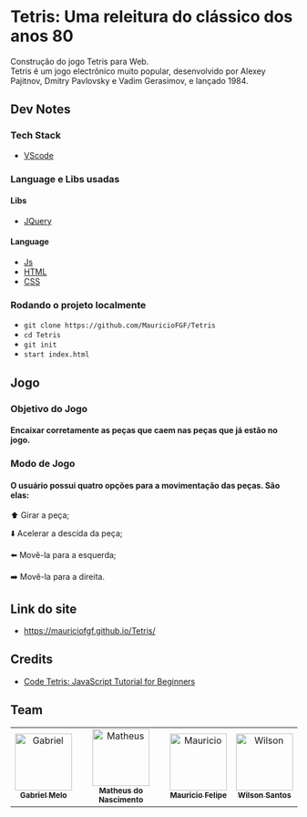 # Tetris: Uma releitura do clássico dos anos 80

Construção do jogo Tetris para Web.<br>
Tetris é um jogo electrônico muito popular, desenvolvido por Alexey Pajitnov, Dmitry Pavlovsky e Vadim Gerasimov, e lançado 1984.

## Dev Notes
### Tech Stack
- [VScode](https://code.visualstudio.com/)

### Language e Libs usadas
#### Libs
- [JQuery](https://jquery.com/)
#### Language
- [Js](https://www.javascript.com/)
- [HTML](https://html.com/)
- [CSS](https://www.w3.org/Style/CSS/Overview.en.html)

### Rodando o projeto localmente
- `git clone https://github.com/MauricioFGF/Tetris`
- `cd Tetris`
- `git init`
- `start index.html`

## Jogo
### Objetivo do Jogo
#### Encaixar corretamente as peças que caem nas peças que já estão no jogo.
### Modo de Jogo
#### O usuário possui quatro opções para a movimentação das peças. São elas:
⬆️ Girar a peça;

⬇️ Acelerar a descida da peça;

⬅️ Movê-la para a esquerda;

➡️ Movê-la para a direita.


## Link do site
- https://mauriciofgf.github.io/Tetris/


## Credits
- [Code Tetris: JavaScript Tutorial for Beginners](https://www.youtube.com/watch?v=rAUn1Lom6dw&ab_channel=freeCodeCamp.org)

## Team
<!-- ALL-CONTRIBUTORS-LIST:START - Do not remove or modify this section -->
<!-- prettier-ignore -->
<table>
  <tr>
    <td align="center"><a href="https://github.com/gabrielgomesml"><img src="https://i.imgur.com/zOCjv53.jpeg" width="100px;" alt="Gabriel"/><br /><sub><b>Gabriel Melo</b></sub></a><br/>  
    <td align="center"><a href="https://github.com/mna2"><img src="https://i.imgur.com/GdN832m.jpg" width="100px;" alt="Matheus"/><br /><sub><b>Matheus do Nascimento</b></sub></a><br/>
     <td align="center"><a href="https://github.com/MauricioFGF"><img src="https://i.imgur.com/crcg9Sz.jpeg" width="100px;" alt="Mauricio"/><br /><sub><b>Mauricio Felipe</b></sub></a><br/>  
    <td align="center"><a href="https://github.com/wilsonwagner"><img src="https://i.imgur.com/SgHPuw2.jpg" width="100px;" alt="Wilson"/><br /><sub><b>Wilson Santos</b></sub></a>
  </tr>
</table>

<!-- ALL-CONTRIBUTORS-LIST:END -->




